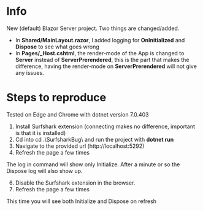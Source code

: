 # Info
New (default) Blazor Server project. Two things are changed/added.
- In **Shared/MainLayout.razor**, I added logging for **OnInitialized** and **Dispose** to see what goes wrong
- In **Pages/_Host.cshtml**, the render-mode of the App is changed to **Server** instead of **ServerPrerendered**, this is the part that makes the difference, having the render-mode on **ServerPrerendered** will not give any issues. 

# Steps to reproduce
Tested on Edge and Chrome with dotnet version 7.0.403
1. Install Surfshark extension (connecting makes no difference, important is that it is installed)
2. Cd into cd .\SurfsharkBug\ and run the project with **dotnet run**
3. Navigate to the provided url (http://localhost:5292)
4. Refresh the page a few times

The log in command will show only Initialize. After a minute or so the Dispose log will also show up.

6. Disable the Surfshark extension in the browser.
7. Refresh the page a few times

This time you will see both Initialize and Dispose on refresh
